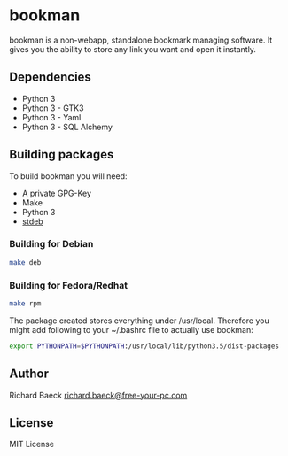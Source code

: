 # bookman

bookman is a non-webapp, standalone bookmark managing software. It gives you the ability to store any link you want and open it instantly.


## Dependencies

* Python 3
* Python 3 - GTK3
* Python 3 - Yaml
* Python 3 - SQL Alchemy

## Building packages

To build bookman you will need:
* A private GPG-Key
* Make
* Python 3
* [stdeb](https://pypi.org/project/stdeb/)

### Building for Debian

```bash
make deb
```

### Building for Fedora/Redhat

```bash
make rpm
```

The package created stores everything under /usr/local. Therefore you might add
following to your ~/.bashrc file to actually use bookman:

```bash
export PYTHONPATH=$PYTHONPATH:/usr/local/lib/python3.5/dist-packages
```

## Author

Richard Baeck <richard.baeck@free-your-pc.com>

## License

MIT License
